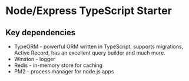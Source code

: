 # Node/Express TypeScript Starter

## Key dependencies

- TypeORM - powerful ORM written in TypeScript, supports migrations, Active Record, has an excellent query builder and much more.
- Winston - logger
- Redis - in-memory store for caching
- PM2 - process manager for node.js apps
